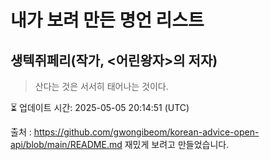 # 내가 보려 만든 명언 리스트

##  생텍쥐페리(작가, <어린왕자>의 저자)
> 산다는 것은 서서히 태어나는 것이다.


⏳ 업데이트 시간: 2025-05-05 20:14:51 (UTC)

출처 : https://github.com/gwongibeom/korean-advice-open-api/blob/main/README.md
재밌게 보려고 만들었습니다.
